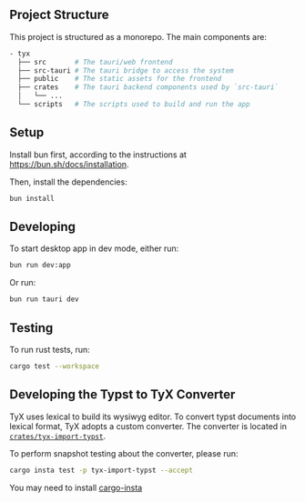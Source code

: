 ## Project Structure

This project is structured as a monorepo. The main components are:

```bash
- tyx
  ├── src       # The tauri/web frontend
  ├── src-tauri # The tauri bridge to access the system
  ├── public    # The static assets for the frontend
  ├── crates    # The tauri backend components used by `src-tauri`
  │   └── ...
  └── scripts   # The scripts used to build and run the app
```

## Setup

Install bun first, according to the instructions at https://bun.sh/docs/installation.

Then, install the dependencies:

```bash
bun install
```

## Developing

To start desktop app in dev mode, either run:

```bash
bun run dev:app
```

Or run:

```bash
bun run tauri dev
```

## Testing

To run rust tests, run:

```bash
cargo test --workspace
```

## Developing the Typst to TyX Converter

TyX uses lexical to build its wysiwyg editor. To convert typst documents into lexical format, TyX adopts a custom converter. The converter is located in [`crates/tyx-import-typst`](./crates/tyx-import-typst).

To perform snapshot testing about the converter, please run:

```bash
cargo insta test -p tyx-import-typst --accept
```

You may need to install [cargo-insta](https://crates.io/crates/cargo-insta)

<!-- todo: build locally -->
